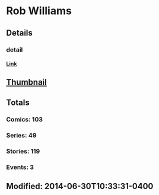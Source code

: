 # Rob  Williams 
## Details
### detail
#### [Link](http://marvel.com/comics/creators/646/rob_williams?utm_campaign=apiRef&utm_source=225578a89fc76f3d20fbffda5d17a88d)
## [Thumbnail](http://i.annihil.us/u/prod/marvel/i/mg/b/40/image_not_available.jpg)
## Totals
### Comics: 103
### Series: 49
### Stories: 119
### Events: 3
## Modified: 2014-06-30T10:33:31-0400